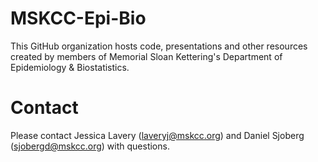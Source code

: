 # MSKCC-Epi-Bio

This GitHub organization hosts code, presentations and other resources created by members of Memorial Sloan Kettering's Department of Epidemiology & Biostatistics.

# Contact

Please contact Jessica Lavery (<laveryj@mskcc.org>) and Daniel Sjoberg (<sjobergd@mskcc.org>) with questions.
